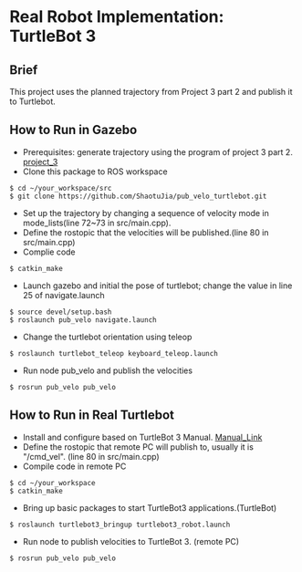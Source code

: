 # Real Robot Implementation: TurtleBot 3
## Brief
This project uses the planned trajectory from Project 3 part 2 and publish it to Turtlebot.

## How to Run in Gazebo
- Prerequisites: generate trajectory using the program of project 3 part 2. [project_3](https://github.com/ShaotuJia/ENPM661_Astar_RRL.git)
- Clone this package to ROS workspace
```
$ cd ~/your_workspace/src
$ git clone https://github.com/ShaotuJia/pub_velo_turtlebot.git
```
- Set up the trajectory by changing a sequence of velocity mode in mode_lists(line 72~73 in src/main.cpp).
- Define the rostopic that the velocities will be published.(line 80 in src/main.cpp) 
- Complie code
```
$ catkin_make
```
- Launch gazebo and initial the pose of turtlebot; change the value in line 25 of navigate.launch
```
$ source devel/setup.bash
$ roslaunch pub_velo navigate.launch
```
- Change the turtlebot orientation using teleop
```
$ roslaunch turtlebot_teleop keyboard_teleop.launch 
```
- Run node pub_velo and publish the velocities
```
$ rosrun pub_velo pub_velo
```
## How to Run in Real Turtlebot
- Install and configure based on TurtleBot 3 Manual. [Manual_Link](http://emanual.robotis.com/docs/en/platform/turtlebot3/overview/)
- Define the rostopic that remote PC will publish to, usually it is "/cmd_vel". (line 80 in src/main.cpp)
- Compile code in remote PC
```
$ cd ~/your_workspace
$ catkin_make
```
- Bring up basic packages to start TurtleBot3 applications.(TurtleBot)
```
$ roslaunch turtlebot3_bringup turtlebot3_robot.launch
```
- Run node to publish velocities to TurtleBot 3. (remote PC)
```
$ rosrun pub_velo pub_velo
```
